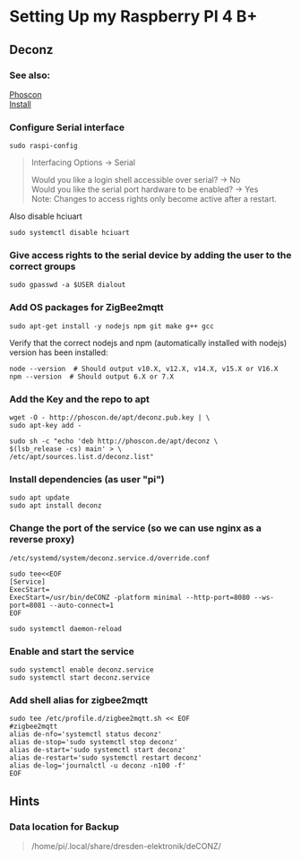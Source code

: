 # Setting Up my Raspberry PI 4 B+
## Deconz

### See also:
[Phoscon](https://phoscon.de/en/raspbee/install#connection)  
[Install](https://phoscon.de/en/conbee/install#raspbian)  




### Configure Serial interface
```
sudo raspi-config
```
> Interfacing Options → Serial  
>   
> Would you like a login shell accessible over serial? → No  
> Would you like the serial port hardware to be enabled? → Yes  
> Note: Changes to access rights only become active after a restart.  

Also disable hciuart
```
sudo systemctl disable hciuart
```

### Give access rights to the serial device by adding the user to the correct groups
```
sudo gpasswd -a $USER dialout
```

### Add OS packages for ZigBee2mqtt
```
sudo apt-get install -y nodejs npm git make g++ gcc
```

Verify that the correct nodejs and npm (automatically installed with nodejs) version has been installed:
```
node --version  # Should output v10.X, v12.X, v14.X, v15.X or V16.X
npm --version  # Should output 6.X or 7.X
```

### Add the Key and the repo to apt
```
wget -O - http://phoscon.de/apt/deconz.pub.key | \
sudo apt-key add -

sudo sh -c "echo 'deb http://phoscon.de/apt/deconz \
$(lsb_release -cs) main' > \
/etc/apt/sources.list.d/deconz.list"
```

### Install dependencies (as user "pi")
```
sudo apt update
sudo apt install deconz
```

### Change the port of the service (so we can use nginx as a reverse proxy)
```
/etc/systemd/system/deconz.service.d/override.conf

sudo tee<<EOF
[Service]
ExecStart=
ExecStart=/usr/bin/deCONZ -platform minimal --http-port=8080 --ws-port=8081 --auto-connect=1
EOF

sudo systemctl daemon-reload
```


### Enable and start the service
```
sudo systemctl enable deconz.service
sudo systemctl start deconz.service
```


### Add shell alias for zigbee2mqtt
```
sudo tee /etc/profile.d/zigbee2mqtt.sh << EOF
#zigbee2mqtt
alias de-nfo='systemctl status deconz'
alias de-stop='sudo systemctl stop deconz'
alias de-start='sudo systemctl start deconz'
alias de-restart='sudo systemctl restart deconz'
alias de-log='journalctl -u deconz -n100 -f'
EOF
```

## Hints
### Data location for Backup
>/home/pi/.local/share/dresden-elektronik/deCONZ/
